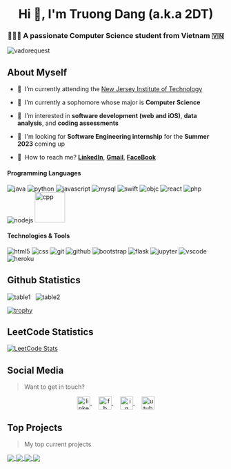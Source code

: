 <h1 align="center">Hi 👋, I'm Truong Dang (a.k.a 2DT)</h1>
<h3 align="center">👨🏼‍💻 A passionate Computer Science student from Vietnam 🇻🇳</h3>

<p align="left">
  <img src="https://komarev.com/ghpvc/?username=2dtkingslayer" alt="vadorequest" />
</p>


## About Myself

- 🏣&nbsp;&nbsp;I’m currently attending the [New Jersey Institute of Technology](https://www.njit.edu/)

- 🌱&nbsp;&nbsp;I’m currently a sophomore whose major is **Computer Science**

- 🤝&nbsp;&nbsp;I’m interested in **software development (web and iOS)**, **data analysis**, and **coding assessments**

- 👀&nbsp;&nbsp;I'm looking for **Software Engineering internship** for the **Summer 2023** coming up

- 💬&nbsp;&nbsp;How to reach me? [**LinkedIn**](https://www.linkedin.com/in/2dt/), [**Gmail**](mailto:ddtblock1903@gmail.com), [**FaceBook**](https://www.facebook.com/ducthuansidco)

#### Programming Languages
<p align="left">
  <img src="https://www.vectorlogo.zone/logos/java/java-horizontal.svg" alt="java"/>
  <img src="https://www.vectorlogo.zone/logos/python/python-horizontal.svg" alt="python"/>
  <img src="https://www.vectorlogo.zone/logos/javascript/javascript-horizontal.svg" alt="javascript"/>
  <img src="https://www.vectorlogo.zone/logos/mysql/mysql-horizontal.svg" alt="mysql"/>
  <img src="https://www.vectorlogo.zone/logos/swift/swift-horizontal.svg" alt="swift"/>
  <img src="https://www.vectorlogo.zone/logos/apple_objectivec/apple_objectivec-ar21.svg" alt="objc"/>
  <img src="https://www.vectorlogo.zone/logos/reactjs/reactjs-ar21.svg" alt="react"/>
  <img src="https://www.vectorlogo.zone/logos/php/php-horizontal.svg" alt="php"/>
  <img src="https://www.vectorlogo.zone/logos/nodejs/nodejs-horizontal.svg" alt="nodejs"/>
  <img src="https://cdn.jsdelivr.net/gh/devicons/devicon/icons/cplusplus/cplusplus-original.svg" alt="cpp" width="70" height="70"/>
</p>

#### Technologies & Tools
<p align="left">
  <img src="https://www.vectorlogo.zone/logos/w3_html5/w3_html5-ar21.svg" alt="html5"/>
  <img src="https://www.vectorlogo.zone/logos/w3_css/w3_css-ar21.svg" alt="css"/>
  <img src="https://www.vectorlogo.zone/logos/git-scm/git-scm-ar21.svg" alt="git"/>
  <img src="https://www.vectorlogo.zone/logos/github/github-ar21.svg" alt="github"/>
  <img src="https://www.vectorlogo.zone/logos/getbootstrap/getbootstrap-ar21.svg" alt="bootstrap"/>
  <img src="https://www.vectorlogo.zone/logos/pocoo_flask/pocoo_flask-ar21.svg" alt="flask"/>
  <img src="https://www.vectorlogo.zone/logos/jupyter/jupyter-ar21.svg" alt="jupyter"/>
  <img src="https://www.vectorlogo.zone/logos/visualstudio_code/visualstudio_code-ar21.svg" alt="vscode"/>
  <img src="https://www.vectorlogo.zone/logos/heroku/heroku-ar21.svg" alt="heroku"/>
</p>


## Github Statistics

<p>
  <img src="https://github-readme-stats.vercel.app/api/top-langs/?username=2dtkingslayer&layout=compact&hide=php,smarty&bg_color=30,e96443,904e95&title_color=fff&text_color=fff" alt="table1"/>
  &nbsp;
  <img src="https://github-readme-stats.vercel.app/api?username=2dtkingslayer&show_icons=true&count_private=true&show_icons=true&hide=php&bg_color=30,e96443,904e95&title_color=ff0&text_color=fff" alt="table2"/>
</p>

[![trophy](https://github-profile-trophy.vercel.app/?username=2dtkingslayer)](https://github-profile-trophy.vercel.app/?username=2dtkingslayer)


## LeetCode Statistics

[![LeetCode Stats](https://leetcard.jacoblin.cool/leetcodemaster2000?theme=unicorn&extension=activity)](https://leetcard.jacoblin.cool/leetcodemaster2000?theme=unicorn&extension=activity)

## Social Media

> Want to get in touch?

<p align="center">
  <a href="https://www.linkedin.com/in/2dt/" target="blank">
    <img align="center" src="https://cdn.jsdelivr.net/npm/simple-icons@3.0.1/icons/linkedin.svg" alt="linkedin" height="30" width="30" />
  </a>&nbsp;&nbsp;&nbsp;
  <a href="https://www.facebook.com/ducthuansidco" target="blank">
    <img align="center" src="https://cdn.jsdelivr.net/npm/simple-icons@3.0.1/icons/facebook.svg" alt="fb" height="30" width="30" />
  </a>&nbsp;&nbsp;&nbsp;
  <a href="https://www.instagram.com/2dtkingslayer/" target="blank">
    <img align="center" src="https://cdn.jsdelivr.net/npm/simple-icons@3.0.1/icons/instagram.svg" alt="ig" height="30" width="30" />
  </a>&nbsp;&nbsp;&nbsp;
  <a href="https://www.youtube.com/channel/UC8suz7ZRvQ8mSRlu65ogJ1w" target="blank">
    <img align="center" src="https://cdn.jsdelivr.net/npm/simple-icons@3.0.1/icons/youtube.svg" alt="utube" height="30" width="30" />
  </a>
</p>

## Top Projects

> My top current projects

<a href="https://github.com/2dtkingslayer/IBM-CallForCodeFairWorkCase2022">
  <img align="center" src="https://github-readme-stats.vercel.app/api/pin/?username=2dtkingslayer&repo=IBM-CallForCodeFairWorkCase2022" />
</a>

<a href="https://github.com/2dtkingslayer/yen">
  <img align="center" src="https://github-readme-stats.vercel.app/api/pin/?username=2dtkingslayer&repo=yen" />
</a>

<a href="https://github.com/2dtkingslayer/SaveWildlife">
  <img align="center" src="https://github-readme-stats.vercel.app/api/pin/?username=2dtkingslayer&repo=SaveWildlife" />
</a>

<a href="https://github.com/2dtkingslayer/EnvironmentCard">
  <img align="center" src="https://github-readme-stats.vercel.app/api/pin/?username=2dtkingslayer&repo=EnvironmentCard" />
</a>
